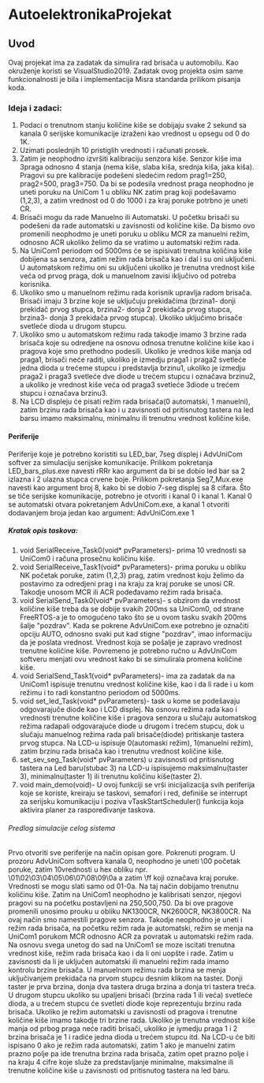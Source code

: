# AutoelektronikaProjekat

## Uvod
Ovaj projekat ima za zadatak da simulira rad brisača u automobilu. Kao okruženje koristi se VisualStudio2019. Zadatak ovog projekta osim same funkcionalnosti je bila i implementacija Misra standarda prilikom pisanja koda.	

### Ideja i zadaci:
1. Podaci o trenutnom stanju količine kiše se dobijaju svake 2 sekund sa kanala 0 serijske komunikacije izraženi kao vrednost u opsegu od 0 do 1K.
2. Uzimati poslednjih 10 pristiglih vrednosti i računati prosek.
3. Zatim je neophodno izvršiti kalibraciju senzora kiše. Senzor kiše ima 3praga odnosno 4 stanja (nema kiše, slaba kiša, srednja kiša, jaka kiša).
Pragovi su pre kalibracije podešeni sledećim redom prag1=250, prag2=500, prag3=750. Da bi se podesila vrednost praga neophodno je uneti poruku 
na UniCom 1 u obliku NK zatim prag koji podešavamo (1,2,3), a zatim vrednost od 0 do 1000 i za kraj poruke potrbno je uneti CR.
4. Brisači mogu da rade Manuelno ili Automatski. U početku brisači su podešeni da rade automatski u zavisnosti od količine kiše. 
Da bismo ovo promenili neophodmo je uneti poruku u obliku MCR za manuelni režim, odnosno ACR ukoliko želimo da se vratimo u automatski režim rada.
5. Na UniCom1 periodom od 5000ms će se ispisivati trenutna količina kiše dobijena sa senzora, zatim režim rada brisača kao i dal i su oni uključeni.
U automatskom režimu oni su uključeni ukoliko je trenutna vrednost kiše veća od prvog praga, dok u manuelnom zavisi iključivo od potreba korisnika.
6. Ukoliko smo u manuelnom režimu rada korisnik upravlja radom brisača. Brisači imaju 3 brzine koje se uključuju prekidačima
(brzina1- donji prekidač prvog stupca, brzina2- donja 2 prekidača prvog stupca, brzina3- donja  3 prekidača prvog stupca). 
Ukoliko uključimo brisače svetleće dioda u drugom stupcu.
7. Ukoliko smo u automatskom režimu rada takodje imamo 3 brzine rada brisača koje su odredjene na osnovu odnosa trenutne količine kiše kao i
pragova koje smo prethodno podesili. Ukoliko je vrednos kiše manja od praga1, brisači neće raditi, ukoliko je izmedju praga1 i praga2 svetleće jedna dioda
u trećeme stupcu i predstavlja brzinu1, ukoliko je izmedju praga2 i praga3 svetleće dve diode u trećem stupcu i označava brzinu2,
a ukoliko je vrednost kiše veća od praga3 svetleće 3diode u trećem stupcu i označava brzinu3.
8. Na LCD displeju će pisati režim rada brisača(0 automatski, 1 manuelni), zatim brzinu rada brisača kao i u 
zavisnosti od pritisnutog tastera na led barsu imamo maksimalnu, minimalnu ili trenutnu vrednost količine kiše.

#### Periferije
Periferije koje je potrebno koristiti su LED_bar, 7seg displej i AdvUniCom softver za simulaciju serijske komunikacije.
Prilikom pokretanja LED_bars_plus.exe navesti rRRr kao argument da bi se dobio led bar sa 2 izlazna i 2 ulazna stupca crvene boje.
Prilikom pokretanja Seg7_Mux.exe navesti kao argument broj 8, kako bi se dobio 7-seg displej sa 8 cifara.
Što se tiče serijske komunikacije, potrebno je otvoriti i kanal 0 i kanal 1. Kanal 0 se automatski otvara pokretanjem AdvUniCom.exe,
a kanal 1 otvoriti dodavanjem broja jedan kao argument: AdvUniCom.exe 1

##### Kratak opis taskova:
1. void SerialReceive_Task0(void* pvParameters)- prima 10 vrednosti sa UniCom0 i računa prosečnu količinu kiše.
2. void SerialReceive_Task1(void* pvParameters)- prima poruku u obliku NK početak poruke, zatim (1,2,3) prag,
zatim vrednost koju želimo da postavimo za odredjeni prag i na kraju za kraj poruke se unosi CR. 
Takodje unosom MCR ili ACR podeđavamo režim rada brisača. 
3. void SerialSend_Task0(void* pvParameters)- s obzirom da vrednost količine kiše treba da se dobije svakih 
200ms sa UniCom0, od strane FreeRTOS-a je to omogućeno tako što se u ovom tasku svakih 200ms šalje "pozdrav".
Kada se pokrene AdvUniCom.exe potrebno je označiti opciju AUTO, odnosno svaki put kad stigne "pozdrav",
imao informaciju da je poslata vrednost. Vrednost koja se pošalje je zapravo vrednost trenutne količine kiše.
Povremeno je potrebno ručno u AdvUniCom softveru menjati ovu vrednost kako bi se simulirala promena količine kiše.
4. void SerialSend_Task1(void* pvParameters)- ima za zadatak da na UniCom1 ispisuje trenutnu vrednost količine kiše,
kao i da li rade i u kom režimu i to radi konstantno periodom od 5000ms.
5. void set_led_Task(void* pvParameters)- task u kome se podešavaju odgovarajuče diode kao i LCD displej.
Na osnovu režima rada kao i vrednosti trenutne količine kiše i pragova senzora u slučaju automatskog režima radapali
odgovarajuće diode u drugom i trećem stupcu, dok u slučaju manuelnog režima rada pali brisače(diode)
pritiskanje tastera prvog stupca. Na LCD-u ispisuje 0(automaski režim), 1(manuelni režim), zatim brzinu rada
brisača kao i trenutnu vrednost količine kiše. 
6. set_sev_seg_Task(void* pvParameters) u zavisnosti od pritisnutog tastera na Led baru(stubac 3) na LCD-u
ispisujemo maksimalnu(taster 3), minimalnu(taster 1) ili trenutnu količinu kiše(taster 2).
7. void main_demo(void)- U ovoj funkciji se vrši inicijalizacija svih periferija koje se koriste,
kreiraju se taskovi, semafori i red, definiše se interrupt za serijsku komunikaciju i poziva vTaskStartScheduler()
funkcija koja aktivira planer za raspoređivanje taskova.

###### Predlog simulacije celog sistema
Prvo otvoriti sve periferije na način opisan gore. Pokrenuti program. U prozoru AdvUniCom softvera kanala 0, neophodno je uneti \00 početak poruke, zatim 10vrednosti u hex obliku npr.
\01\02\03\04\05\06\07\08\09\0a a zatim \ff koji označava kraj poruke. Vrednosti se mogu slati samo od 01-0a. Na taj način dobijamo trenutnu količinu kiše.
Zatim na UniCom1 neophodno je kalibrisati senzor, njegovi pragovi su na poćetku postavljeni na 250,500,750. Da bi ove pragove promenili unosimo prouku u obliku NK1300CR, NK2600CR, NK3800CR.
Na ovaj način smo namestili pragove senzora. Takodje neophodno je uneti i režim rada brisača, na početku režim rada je automatski, režim se menja na UniCom1 porukom MCR odnosno ACR za povratak u automatski režim rada.
Na osnovu svega unetog do sad na UniCom1 se moze iscitati trenutna vrednost kiše, režim rada brisača kao i da li oni uopšte i rade. Zatim u zavisnosti da li je uključen automatski ili manuelni režim rada imamo kontrolu brzine brisača.
U manuelnom režimu rada brzina se menja uključivanjem prekidača na prvom stupcu desnim klikom na taster. Donji taster je prva brzina, donja dva tastera druga brzina a donja tri tastera treća.
U drugom stupcu ukoliko su upaljeni brisači (brzina rada 1 ili veća) svetleće dioda, a u trećem stupcu će svetleti diode koje reprezentuju brzinu rada brisača.
Ukoliko je režim automatski u zavisnosti od pragova i trenutne količine kiše imamo takodje tri brzine rada. Ukoliko je trenutna vrednost kiše manja od prbog praga neće raditi brisači,
ukoliko je iymedju praga 1 i 2 brzina brisača je 1 i radiće jedna dioda u trećem stupcu itd. Na LCD-u će biti ispisano 0 ako je režim rada automatski, 
zatim 1 ako je manuelni zatim prazno polje pa ide trenutna brzina rada brisača, zatim opet prazno polje i na kraju 4 cifre koje služe za 
predstavljanje minimalne, maksimalne ili trenutne količine kiše u zavisnosti od pritisnutog tastera na led baru.
